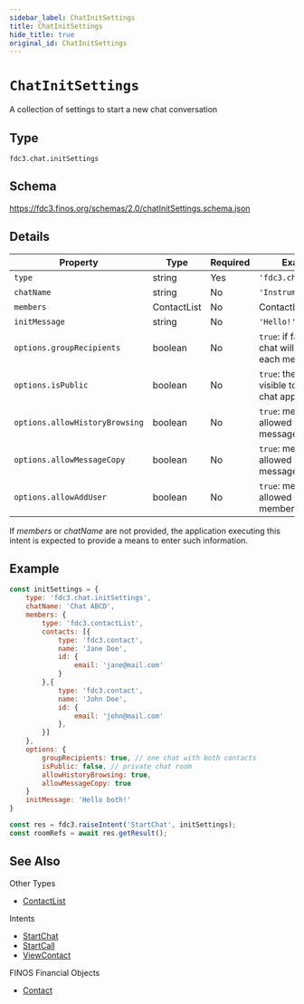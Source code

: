 ```yaml
---
sidebar_label: ChatInitSettings
title: ChatInitSettings
hide_title: true
original_id: ChatInitSettings
---
```


# `ChatInitSettings`

A collection of settings to start a new chat conversation

## Type

`fdc3.chat.initSettings`

## Schema

https://fdc3.finos.org/schemas/2.0/chatInitSettings.schema.json

## Details

| Property                       | Type        | Required | Example Value                                                        |
| ------------------------------ | ----------- | -------- | -------------------------------------------------------------------- |
| `type`                         | string      | Yes      | `'fdc3.chat.initSettings'`                                           |
| `chatName`                     | string      | No       | `'Instrument XYZ'`                                                    |
| `members`                      | ContactList | No       | ContactList - cf. below                                              |
| `initMessage`                  | string      | No       | `'Hello!'`                                                           |
| `options.groupRecipients`      | boolean     | No       | `true`: if false a separate chat will be created for each member     |
| `options.isPublic`             | boolean     | No       | `true`: the room will be visible to everyone in the chat application |
| `options.allowHistoryBrowsing` | boolean     | No       | `true`: members will be allowed to browse past messages             |
| `options.allowMessageCopy`     | boolean     | No       | `true`: members will be allowed to copy/paste messages               |
| `options.allowAddUser`         | boolean     | No       | `true`: members will be allowed to add other members to the chat     |

If _members_ or _chatName_ are not provided, the application executing this
intent is expected to provide a means to enter such information.

## Example

```js
const initSettings = {
    type: 'fdc3.chat.initSettings',
    chatName: 'Chat ABCD',
    members: {
        type: 'fdc3.contactList',
        contacts: [{
            type: 'fdc3.contact',
            name: 'Jane Doe',
            id: {
                email: 'jane@mail.com'
            }
        },{
            type: 'fdc3.contact',
            name: 'John Doe',
            id: {
                email: 'john@mail.com'
            },
        }]
    },
    options: {
        groupRecipients: true, // one chat with both contacts
        isPublic: false, // private chat room
        allowHistoryBrowsing: true,
        allowMessageCopy: true
    }
    initMessage: 'Hello both!'
}

const res = fdc3.raiseIntent('StartChat', initSettings);
const roomRefs = await res.getResult();
```

## See Also

Other Types

- [ContactList](ContactList)

Intents

- [StartChat](../../intents/ref/StartChat)
- [StartCall](../../intents/ref/StartCall)
- [ViewContact](../../intents/ref/ViewContact)

FINOS Financial Objects

- [Contact](https://fo.finos.org/docs/objects/contact)
